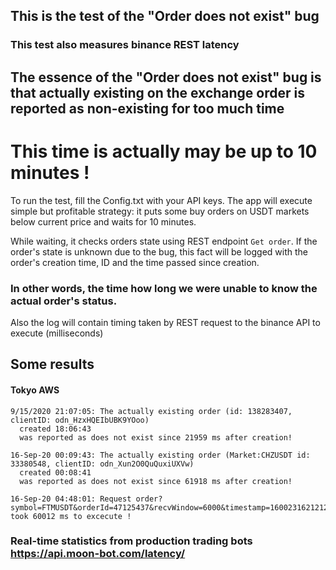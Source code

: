 ## This is the test of the "Order does not exist" bug
### This test also measures binance REST latency

## The essence of the "Order does not exist" bug is that actually existing on the exchange order is reported as non-existing for too much time

# This time is actually may be up to 10 minutes ! 

To run the test, fill the Config.txt with your API keys.
The app will execute simple but profitable strategy: it puts some buy orders on USDT markets below current price and waits for 10 minutes.

While waiting, it checks orders state using REST endpoint `Get order`.
If the order's state is unknown due to the bug, this fact will be logged with the order's creation time, ID and the time passed since creation.
### In other words, the time how long we were unable to know the actual order's status.

Also the log will contain timing taken by REST request to the binance API to execute (milliseconds)

## Some results
#### Tokyo AWS

```
9/15/2020 21:07:05: The actually existing order (id: 138283407, clientID: odn_HzxHQEIbUBK9YOoo) 
  created 18:06:43 
  was reported as does not exist since 21959 ms after creation!
```
```
16-Sep-20 00:09:43: The actually existing order (Market:CHZUSDT id: 33380548, clientID: odn_Xun2O0QuQuxiUXVw)             
  created 00:08:41                                                                                                        
  was reported as does not exist since 61918 ms after creation! 
```
```
16-Sep-20 04:48:01: Request order?symbol=FTMUSDT&orderId=47125437&recvWindow=6000&timestamp=1600231621212 
took 60012 ms to excecute !
```

### Real-time statistics from production trading bots https://api.moon-bot.com/latency/
